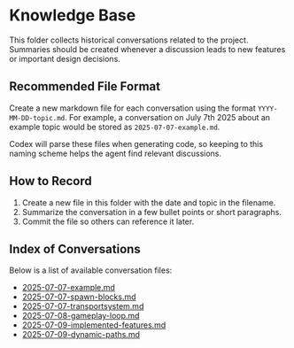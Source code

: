 # Knowledge Base

This folder collects historical conversations related to the project. Summaries should be created whenever a discussion leads to new features or important design decisions.

## Recommended File Format

Create a new markdown file for each conversation using the format `YYYY-MM-DD-topic.md`. For example, a conversation on July 7th 2025 about an example topic would be stored as `2025-07-07-example.md`.

Codex will parse these files when generating code, so keeping to this naming scheme helps the agent find relevant discussions.

## How to Record

1. Create a new file in this folder with the date and topic in the filename.
2. Summarize the conversation in a few bullet points or short paragraphs.
3. Commit the file so others can reference it later.

## Index of Conversations

Below is a list of available conversation files:

- [2025-07-07-example.md](2025-07-07-example.md)
- [2025-07-07-spawn-blocks.md](2025-07-07-spawn-blocks.md)
- [2025-07-07-transportsystem.md](2025-07-07-transportsystem.md)
- [2025-07-08-gameplay-loop.md](2025-07-08-gameplay-loop.md)
- [2025-07-09-implemented-features.md](2025-07-09-implemented-features.md)
- [2025-07-09-dynamic-paths.md](2025-07-09-dynamic-paths.md)

